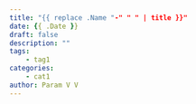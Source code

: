 ```yaml
---
title: "{{ replace .Name "-" " " | title }}"
date: {{ .Date }}
draft: false
description: ""
tags: 
    - tag1
categories:
    - cat1
author: Param V V
---
```


